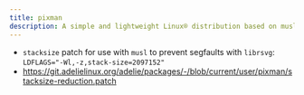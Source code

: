 ```yaml
---
title: pixman
description: A simple and lightweight Linux® distribution based on musl libc and toybox
---
```


- `stacksize` patch for use with `musl` to prevent segfaults with `librsvg`: `LDFLAGS="-Wl,-z,stack-size=2097152"`
- https://git.adelielinux.org/adelie/packages/-/blob/current/user/pixman/stacksize-reduction.patch
